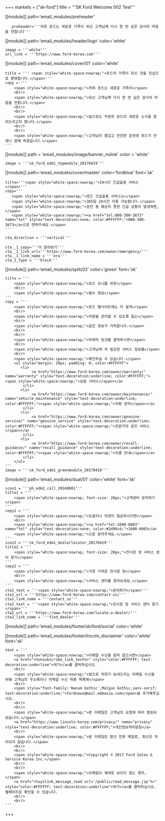 +++
markets = ["sk-ford"]
title = '''SK Ford Welcome 002 Test'''

[[module]]
path='email_modules/preheader'

       preheader='''저희 포드는 새로운 가족이 되신 고객님께 다시 한 번 깊은 감사의 마음을 전합니다'''

[[module]]
path='email_modules/header/logo'
color='white'

    image = '''white'''
    url_link = '''https://www.ford-korea.com'''

[[module]]
path='email_modules/cover/01'
color='white'

    title = ''' <span style="white-space:nowrap;">포드의 가족이 되신 것을 진심으로 환영합니다.</span>'''
    copy = '''
        <span style="white-space:nowrap;">저희 포드는 새로운 가족이</span>
        <br/>
        <span style="white-space:nowrap;">되신 고객님께 다시 한 번 깊은 감사의 마음을 전합니다.</span>
        <br/>
        <br/>
        <span style="white-space:nowrap;">앞으로도 꾸준히 포드의 새로운 소식을 알려드리고자 합니다.</span>
        <br/>
        <br/>
        <span style="white-space:nowrap;">고객님의 즐겁고 안전한 운전에 포드가 언제나 함께 하겠습니다.</span>
    '''

[[module]]
path = 'email_modules/image/banner_nolink'
color = 'white'

    image = '''sk_ford_edm1_topmodule_20170419'''

[[module]]
path='email_modules/cover/master'
color='fordblue'
font='sk'

    title='''<span style="white-space:nowrap;">24시간 긴급출동 서비스</span>'''
    copy='''
       <span style="white-space:nowrap;">포드 긴급출동 서비스는</span> 
       <span style="white-space:nowrap;">365일 24시간 이용 가능합니다.</span>
       <span style="white-space:nowrap;">운전 중 예상치 못한 긴급 상황이 발생하면,</span>
       <span style="white-space:nowrap;"><a href="tel:080-300-3673" name="tel" style="text-decoration:none; color:#FFFFFF;">080-300-3673</a>으로 연락주세요.</span>
    '''

    cta_direction = '''vertical'''

    cta__1_copy='''더 알아보기'''
    cta__1_link_url='''https://www.ford-korea.com/owner/emergency/'''
    cta__1_link_name = '''era'''
    cta_1_type = '''block'''

[[module]]
path='email_modules/split/02'
color='green'
font='sk'

    title = '''
        <span style="white-space:nowrap;">포드 오너를 위한</span>
        <br/>
        <span style="white-space:nowrap;">필수 정보</span>
    '''
    copy = '''
        <span style="white-space:nowrap;">포드 웹사이트에는 더 쉽게</span>
        <br/>
        <span style="white-space:nowrap;">차량을 관리할 수 있도록 돕는</span>
        <br/>
        <span style="white-space:nowrap;">값진 정보가 가득합니다.</span>
        <br/>
        <br/>
        <span style="white-space:nowrap;">아래의 링크를 클릭하시면</span>
        <br/>
        <span style="white-space:nowrap;">고객님께 꼭 필요한 서비스 정보를</span>
        <br/>
        <span style="white-space:nowrap;">확인하실 수 있습니다.</span>
        <ul style="margin: 20px; padding: 0; color:#FFFFFF">
           <li>
                <a href="https://www.ford-korea.com/owner/warranty/" name="warranty" style="text-decoration:underline; color:#FFFFFF;"><span style="white-space:nowrap;">보증 서비스</span></a>
            </li>
           <li>
                <a href="https://www.ford-korea.com/owner/maintenance/" name="vehicle_maintenance" style="text-decoration:underline; color:#FFFFFF;"><span style="white-space:nowrap;">차량 관리</span></a>
            </li>
           <li>
                <a href="https://www.ford-korea.com/owner/genuine-service/" name="genuine_service" style="text-decoration:underline; color:#FFFFFF;"><span style="white-space:nowrap;">전문가의 공인 서비스</span></a>
            </li>
           <li>
                <a href="https://www.ford-korea.com/owner/recall-guidance/" name="recall_guidance" style="text-decoration:underline; color:#FFFFFF;"><span style="white-space:nowrap;">리콜 안내</span></a>
            </li>
        </ul>
    '''
    image = '''sk_ford_edm1_greenmodule_20170419'''

[[module]]
path='email_modules/dual/01'
color='white'
font='sk'

    icon1 = '''ph_edm2_call_20160801'''
    title1 = '''
        <span style="white-space:nowrap; font-size: 20px;">고객센터 문의하기</span>
    '''
    copy1 = '''
        <span style="white-space:nowrap;">도움이나 의견이 필요하시다면</span>
        <br/>
        <span style="white-space:nowrap;"><a href="tel:1600-6003" name="tel" style="text-decoration:none; color:#2d96cd;">1600-6003</a>
        <span style="white-space:nowrap;">으로 문의주세요.</span>
    '''
    icon2 = '''sk_ford_edm1_dealerlocator_20170419'''
    title2 = '''
        <span style="white-space:nowrap; font-size: 20px;">전시장 및 서비스 센터 찾기</span>
    '''
    copy2 = '''
        <span style="white-space:nowrap;">가장 가까운 전시장 및</span>
        <br/>
        <span style="white-space:nowrap;">서비스 센터를 찾아보세요.</span>
    '''
    cta1_text = '''<span style="white-space:nowrap;">문의하기</span>'''
    cta1_url = '''https://www.ford-korea.com/contact-us/'''
    cta1_link_name = '''contact_us'''
    cta2_text = '''<span style="white-space:nowrap;">전시장 및 서비스 센터 찾기</span>'''
    cta2_url = '''https://www.ford-korea.com/locate-a-dealer/'''
    cta2_link_name = '''find_dealer'''

[[module]]
path='email_modules/footer/sk/ford/social'
color='white'

[[module]]
path='email_modules/footer/lincoln_disclaimer'
color='white'
font='sk'

    text = '''
        <span style="white-space:nowrap;">이메일 수신을 원치 않으시면</span>
        <a href="<%unsubscribe_link_text%>" style="color:#FFFFFF; text-decoration:underline">여기</a>를 클릭하십시오.
        <br/>
        <span style="white-space:nowrap;">앞으로 저희가 보내드리는 이메일 수신을 위해 고객님의 주소록이나 이메일 수신 허용 목록에</span>
        <br/>
        <span style="font-family:'Nanum Gothic',Malgun Gothic,sans-serif; text-decoration:underline;">fordnews@mail.edmasia.com</span>을 추가해주십시오.
        <br/>
        <br/>
        <span style="white-space:nowrap;">본 이메일은 고객님의 요청에 따라 발송되었습니다.</span>
        <a href="https://www.lincoln-korea.com/privacy/" name="privacy" style="text-decoration:underline; color:#FFFFFF;">개인정보처리방침</a>
        <br/>
        <span style="white-space:nowrap;">본 이메일은 발신 전용 메일로, 회신은 처리되지 않습니다.</span>
        <br/>
        <br/>
        <span style="white-space:nowrap;">Copyright © 2017 Ford Sales & Service Korea Inc.</span>
        <br/>
        <br/>
        <span style="white-space:nowrap;">이메일이 제대로 보이지 않는 경우,</span>
        <a href="<%syslink_message_read url='/public/read_message.jsp'%>" style="color:#FFFFFF; text-decoration:underline">여기</a>를 클릭하십시오. 웹페이지로 확인할 수 있습니다.
        <br/>
        <br/>
    '''

+++